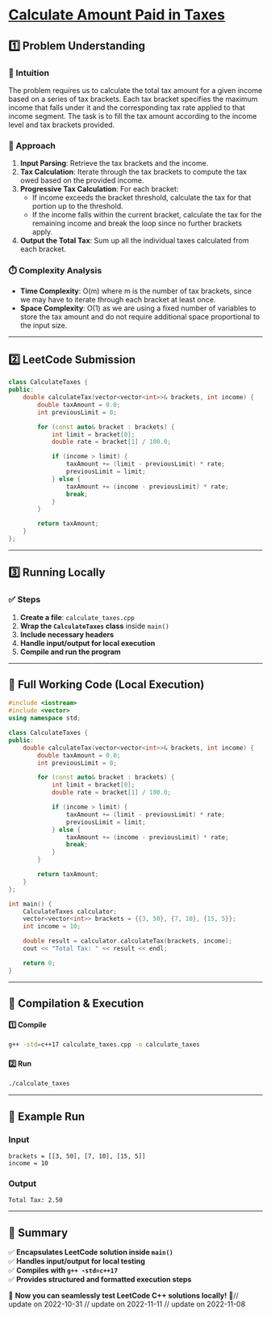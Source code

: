 # **[Calculate Amount Paid in Taxes](https://leetcode.com/problems/calculate-amount-paid-in-taxes/description/)**  

## **1️⃣ Problem Understanding**  
### **📌 Intuition**  
The problem requires us to calculate the total tax amount for a given income based on a series of tax brackets. Each tax bracket specifies the maximum income that falls under it and the corresponding tax rate applied to that income segment. The task is to fill the tax amount according to the income level and tax brackets provided.  

### **🚀 Approach**  
1. **Input Parsing**: Retrieve the tax brackets and the income.
2. **Tax Calculation**: Iterate through the tax brackets to compute the tax owed based on the provided income. 
3. **Progressive Tax Calculation**: For each bracket:
   - If income exceeds the bracket threshold, calculate the tax for that portion up to the threshold.
   - If the income falls within the current bracket, calculate the tax for the remaining income and break the loop since no further brackets apply.
4. **Output the Total Tax**: Sum up all the individual taxes calculated from each bracket.

### **⏱️ Complexity Analysis**  
- **Time Complexity**: O(m) where m is the number of tax brackets, since we may have to iterate through each bracket at least once.  
- **Space Complexity**: O(1) as we are using a fixed number of variables to store the tax amount and do not require additional space proportional to the input size.  

---  

## **2️⃣ LeetCode Submission**  
```cpp
class CalculateTaxes {
public:
    double calculateTax(vector<vector<int>>& brackets, int income) {
        double taxAmount = 0.0;
        int previousLimit = 0;

        for (const auto& bracket : brackets) {
            int limit = bracket[0];
            double rate = bracket[1] / 100.0;

            if (income > limit) {
                taxAmount += (limit - previousLimit) * rate;
                previousLimit = limit;
            } else {
                taxAmount += (income - previousLimit) * rate;
                break;
            }
        }

        return taxAmount;
    }
};  
```  

---  

## **3️⃣ Running Locally**  
### **✅ Steps**  
1. **Create a file**: `calculate_taxes.cpp`  
2. **Wrap the `CalculateTaxes` class** inside `main()`  
3. **Include necessary headers**  
4. **Handle input/output for local execution**  
5. **Compile and run the program**  

---  

## **📝 Full Working Code (Local Execution)**  
```cpp
#include <iostream>
#include <vector>
using namespace std;

class CalculateTaxes {
public:
    double calculateTax(vector<vector<int>>& brackets, int income) {
        double taxAmount = 0.0;
        int previousLimit = 0;

        for (const auto& bracket : brackets) {
            int limit = bracket[0];
            double rate = bracket[1] / 100.0;

            if (income > limit) {
                taxAmount += (limit - previousLimit) * rate;
                previousLimit = limit;
            } else {
                taxAmount += (income - previousLimit) * rate;
                break;
            }
        }

        return taxAmount;
    }
};

int main() {
    CalculateTaxes calculator;
    vector<vector<int>> brackets = {{3, 50}, {7, 10}, {15, 5}};
    int income = 10;

    double result = calculator.calculateTax(brackets, income);
    cout << "Total Tax: " << result << endl;

    return 0;
}
```  

---  

## **🔧 Compilation & Execution**  
#### **1️⃣ Compile**  
```bash
g++ -std=c++17 calculate_taxes.cpp -o calculate_taxes
```  

#### **2️⃣ Run**  
```bash
./calculate_taxes
```  

---  

## **🎯 Example Run**  
### **Input**  
```
brackets = [[3, 50], [7, 10], [15, 5]]
income = 10
```  
### **Output**  
```
Total Tax: 2.50
```  

---  

## **📌 Summary**  
✅ **Encapsulates LeetCode solution inside `main()`**  
✅ **Handles input/output for local testing**  
✅ **Compiles with `g++ -std=c++17`**  
✅ **Provides structured and formatted execution steps**  

🚀 **Now you can seamlessly test LeetCode C++ solutions locally!** 🚀// update on 2022-10-31
// update on 2022-11-11
// update on 2022-11-08
